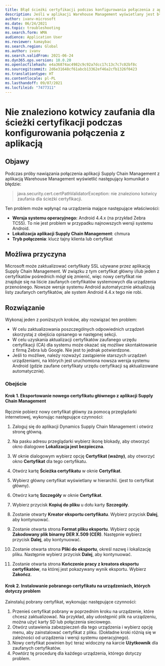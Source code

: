 ```yaml
---
title: Błąd ścieżki certyfikacji podczas konfigurowania połączenia z aplikacją
description: Jeśli w aplikacji Warehouse Management wyświetlany jest błąd „Nie znaleziono kotwicy zaufania dla ścieżki certyfikacji”, użyj tej strony, aby znaleźć rozwiązanie lub obejście tego problemu.
author: ivanv-microsoft
ms.date: 06/24/2021
ms.topic: troubleshooting
ms.search.form: WMA
audience: Application User
ms.reviewer: kamaybac
ms.search.region: Global
ms.author: ivanv
ms.search.validFrom: 2021-06-24
ms.dyn365.ops.version: 10.0.20
ms.openlocfilehash: e4a36874ac4982c9c92a7dcc17c13c7c7c02bf8c
ms.sourcegitcommit: 2d6e31648cf61abcb13362ef46a2cfb1326f0423
ms.translationtype: HT
ms.contentlocale: pl-PL
ms.lasthandoff: 09/07/2021
ms.locfileid: "7477311"
---
```

# <a name="trust-anchor-for-certification-path-not-found-when-setting-up-app-connection"></a>Nie znaleziono kotwicy zaufania dla ścieżki certyfikacji podczas konfigurowania połączenia z aplikacją

## <a name="symptoms"></a>Objawy

Podczas próby nawiązania połączenia aplikacji Supply Chain Management z aplikacją Warehouse Management wyświetlić następujący komunikat o błędzie:

> java.security.cert.certPathValidatorException: nie znaleziono kotwicy zaufania dla ścieżki certyfikacji.

Ten problem może wpłynąć na urządzenia mające następujące właściwości:

- **Wersja systemu operacyjnego:** Android 4.4.x (na przykład Zebra TC55). To nie jest problem w przypadku najnowszych wersji systemu Android.
- **Lokalizacja aplikacji Supply Chain Management**: chmura
- **Tryb połączenia**: klucz tajny klienta lub certyfikat

## <a name="possible-cause"></a>Możliwa przyczyna

Microsoft może zaktualizować certyfikaty SSL używane przez aplikację Supply Chain Management. W związku z tym certyfikat główny i/lub jeden z certyfikatów pośrednich mógł się zmienić, więc nowy certyfikat nie znajduje się na liście zaufanych certyfikatów systemowych dla urządzenia przenośnego. Nowsze wersje systemu Android automatycznie aktualizują listy zaufanych certyfikatów, ale system Android 4.4.x tego nie robi.

## <a name="resolution"></a>Rozwiązanie

Wykonaj jeden z poniższych kroków, aby rozwiązać ten problem:

- W celu zaktualizowania poszczególnych odpowiednich urządzeń skorzystaj z obejścia opisanego w następnej sekcji.
- W celu uzyskania aktualizacji certyfikatów zaufanego urzędu certyfikacji (CA) dla systemu może okazać się *możliwe* skontaktowanie z firmą Zebra lub Google. Nie jest to jednak potwierdzone.
- Jeśli to możliwe, należy rozważyć zastąpienie starszych urządzeń urządzeniami, na których jest uruchomiona nowsza wersja systemu Android (gdzie zaufane certyfikaty urzędu certyfikacji są aktualizowane automatycznie).

### <a name="workaround"></a>Obejście

#### <a name="step-1-export-the-new-root-certificate-from-supply-chain-management"></a>Krok 1. Eksportowanie nowego certyfikatu głównego z aplikacji Supply Chain Management

Ręcznie pobierz nowy certyfikat główny za pomocą przeglądarki internetowej, wykonując następujące czynności:

1. Zaloguj się do aplikacji Dynamics Supply Chain Management i otwórz stronę główną.

1. Na pasku adresu przeglądarki wybierz ikonę blokady, aby otworzyć okno dialogowe **Lokalizacja jest bezpieczna**.
1. W oknie dialogowym wybierz opcję **Certyfikat (ważny)**, aby otworzyć okno **Certyfikat** dla tego certyfikatu.
1. Otwórz kartę **Ścieżka certyfikatu** w oknie **Certyfikat**.
1. Wybierz główny certyfikat wyświetlany w hierarchii. (jest to certyfikat główny).
1. Otwórz kartę **Szczegóły** w oknie **Certyfikat**.
1. Wybierz przycisk **Kopiuj do pliku** u dołu karty **Szczegóły**.
1. Zostanie otwarty **Kreator eksportu certyfikatu**. Wybierz przycisk **Dalej**, aby kontynuować.
1. Zostanie otwarta strona **Format pliku eksportu**. Wybierz opcję **Zakodowany plik binarny DER X.509 (CER)**. Następnie wybierz przycisk **Dalej**, aby kontynuować.
1. Zostanie otwarta strona **Pliki do eksportu**, określ nazwę i lokalizację pliku. Następnie wybierz przycisk **Dalej**, aby kontynuować.
1. Zostanie otwarta strona **Kończenie pracy z kreatora eksportu certyfikatów**, na której jest pokazywany wynik eksportu. Wybierz **Zakończ**.

#### <a name="step-2-install-the-downloaded-certificate-onto-the-affected-devices"></a>Krok 2. Instalowanie pobranego certyfikatu na urządzeniach, których dotyczy problem

Zainstaluj pobrany certyfikat, wykonując następujące czynności:

1. Przenieś certyfikat pobrany w poprzednim kroku na urządzenie, które chcesz zaktualizować. Na przykład, aby udostępnić plik na urządzeniu, można użyć karty SD lub połączenia sieciowego.
1. Otwórz ustawienia zabezpieczeń dla tego urządzenia i wybierz opcję menu, aby zainstalować certyfikat z pliku. (Dokładne kroki różnią się w zależności od urządzenia i wersji systemu operacyjnego).
1. Nowy certyfikat powinien być teraz widoczny na karcie **Użytkownik** dla zaufanych certyfikatów.
1. Powtórz tę procedurę dla każdego urządzenia, którego dotyczy problem.
